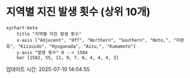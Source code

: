 # 지역별 지진 발생 횟수 (상위 10개)

```mermaid
xychart-beta
    title "지역별 지진 발생 횟수"
    x-axis ["Adjacent", "Off", "Northern", "Southern", "Noto,", "미분류", "Kiisuido", "Hyuganada", "Aizu,", "Kumamoto"]
    y-axis "발생 횟수" 0 --> 1584
    bar [1582, 55, 11, 9, 7, 6, 4, 4, 4, 3]
```

업데이트 시간: 2025-07-10 14:04:55
